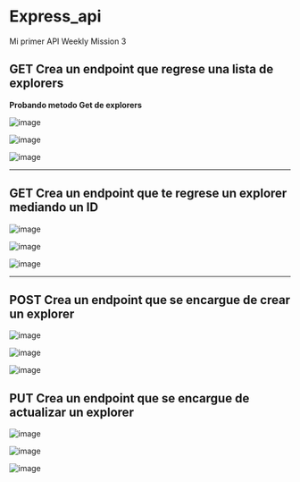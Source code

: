 # Express_api
Mi primer API
Weekly Mission 3

## GET Crea un endpoint que regrese una lista de explorers

__Probando metodo Get de explorers__

![image](https://user-images.githubusercontent.com/99162884/166409108-3c3154ac-4138-4627-9385-441c20432888.png)



![image](https://user-images.githubusercontent.com/99162884/166409125-949f273e-58ce-45f7-9a9a-9a353f2cb241.png)


![image](https://user-images.githubusercontent.com/99162884/166409213-bd2798ac-a875-4f0d-8c1a-f62bf0a33e14.png)

---

## GET Crea un endpoint que te regrese un explorer mediando un ID


![image](https://user-images.githubusercontent.com/99162884/166471596-8216df5f-f23b-4932-82b2-163de198ea38.png)



![image](https://user-images.githubusercontent.com/99162884/166471628-193e95fb-4144-42f9-a96a-8d6057492b39.png)



![image](https://user-images.githubusercontent.com/99162884/166471641-791765d8-0368-4c72-8873-94f8e6bc037a.png)

---

## POST Crea un endpoint que se encargue de crear un explorer


![image](https://user-images.githubusercontent.com/99162884/166609546-2aae507d-12b6-4689-94cf-a984daffc684.png)

![image](https://user-images.githubusercontent.com/99162884/166609584-2e39e1f8-ffd2-44a1-8421-8f69c038e39b.png)

![image](https://user-images.githubusercontent.com/99162884/166609593-1a31795e-d0ba-44d9-b7e0-2a258a580e7f.png)


## PUT Crea un endpoint que se encargue de actualizar un explorer


![image](https://user-images.githubusercontent.com/99162884/166610226-d2f4bdf4-5c7e-45cc-ad83-a4d4c3887b87.png)


![image](https://user-images.githubusercontent.com/99162884/166610237-6ce602e6-56fb-4a80-92b6-ff29dc15711a.png)


![image](https://user-images.githubusercontent.com/99162884/166610241-3de4bf8f-ae3e-4468-a17a-bb331c749186.png)








